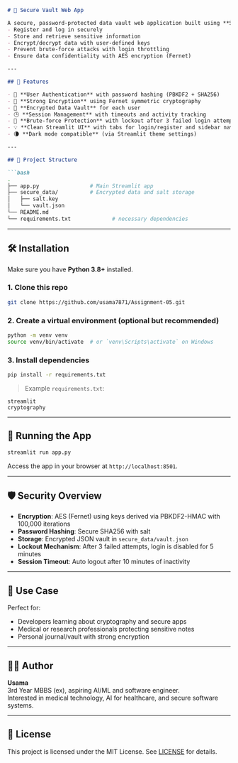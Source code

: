 

```markdown
# 🔐 Secure Vault Web App

A secure, password-protected data vault web application built using **Streamlit**, enabling users to:
- Register and log in securely
- Store and retrieve sensitive information
- Encrypt/decrypt data with user-defined keys
- Prevent brute-force attacks with login throttling
- Ensure data confidentiality with AES encryption (Fernet)

---

## 🚀 Features

- 🔐 **User Authentication** with password hashing (PBKDF2 + SHA256)
- 🧠 **Strong Encryption** using Fernet symmetric cryptography
- 📁 **Encrypted Data Vault** for each user
- 🕒 **Session Management** with timeouts and activity tracking
- 🔐 **Brute-force Protection** with lockout after 3 failed login attempts
- 💡 **Clean Streamlit UI** with tabs for login/register and sidebar navigation
- 🌘 **Dark mode compatible** (via Streamlit theme settings)

---

## 📂 Project Structure

```bash
.
├── app.py                # Main Streamlit app
├── secure_data/          # Encrypted data and salt storage
│   ├── salt.key
│   └── vault.json
└── README.md
└── requirements.txt             # necessary dependencies
```

---

## 🛠️ Installation

Make sure you have **Python 3.8+** installed.

### 1. Clone this repo

```bash
git clone https://github.com/usama7871/Assignment-05.git
```

### 2. Create a virtual environment (optional but recommended)

```bash
python -m venv venv
source venv/bin/activate  # or `venv\Scripts\activate` on Windows
```

### 3. Install dependencies

```bash
pip install -r requirements.txt
```

> Example `requirements.txt`:

```
streamlit
cryptography
```

---

## 🧪 Running the App

```bash
streamlit run app.py
```

Access the app in your browser at `http://localhost:8501`.

---

## 🛡️ Security Overview

- **Encryption**: AES (Fernet) using keys derived via PBKDF2-HMAC with 100,000 iterations
- **Password Hashing**: Secure SHA256 with salt
- **Storage**: Encrypted JSON vault in `secure_data/vault.json`
- **Lockout Mechanism**: After 3 failed attempts, login is disabled for 5 minutes
- **Session Timeout**: Auto logout after 10 minutes of inactivity

---

## 🧠 Use Case

Perfect for:
- Developers learning about cryptography and secure apps
- Medical or research professionals protecting sensitive notes
- Personal journal/vault with strong encryption

---

## 🧑‍💻 Author

**Usama**  
3rd Year MBBS (ex), aspiring AI/ML and software engineer.  
Interested in medical technology, AI for healthcare, and secure software systems.  

---

## 📜 License

This project is licensed under the MIT License. See [LICENSE](LICENSE) for details.

```
